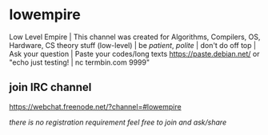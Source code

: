 # lowempire
Low Level Empire | This channel was created for Algorithms, Compilers, OS, Hardware, CS theory stuff (low-level) | be _patient_, _polite_ | don't do off top | Ask your question | Paste your codes/long texts https://paste.debian.net/ or "echo just testing! | nc termbin.com 9999"

## join IRC channel
https://webchat.freenode.net/?channel=#lowempire

_there is no registration requirement feel free to join and ask/share_
